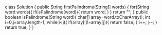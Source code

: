 class Solution {
public String firstPalindrome(String[] words) {
for(String word:words){
if(isPalindrome(word)){
return word;
}
}
return "";
}
public boolean isPalindrome(String word){
char[] array=word.toCharArray();
int i=0,j=array.length-1;
while(i<j){
if(array[i]!=array[j]){
return false;
}
i++;
j--;
}
return true;
}
}